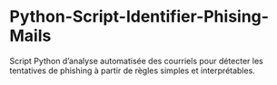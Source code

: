# Python-Script-Identifier-Phising-Mails
Script Python d’analyse automatisée des courriels pour détecter les tentatives de phishing à partir de règles simples et interprétables.
